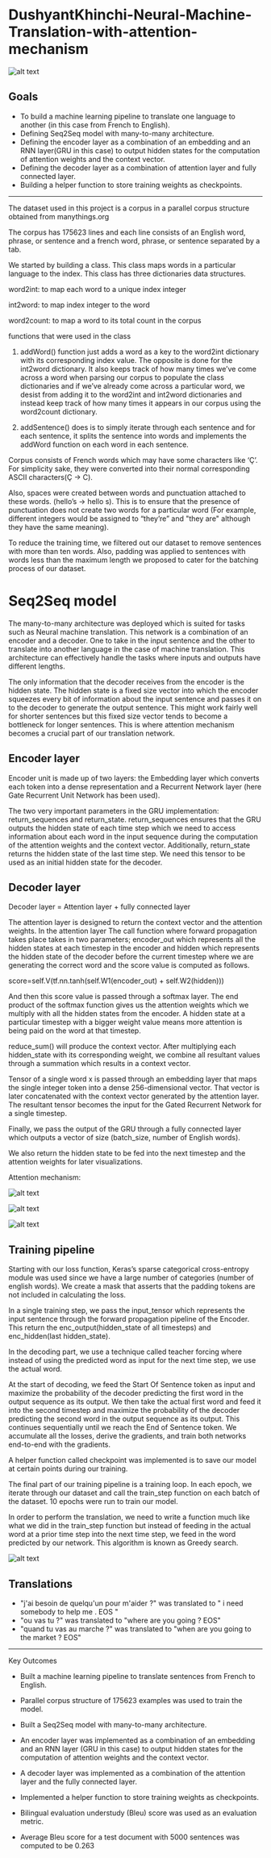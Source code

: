 # DushyantKhinchi-Neural-Machine-Translation-with-attention-mechanism

![alt text](https://img1.wsimg.com/isteam/ip/6accb018-0248-4224-8307-a1bd01733c4f/csm_AdobeStock_261996669_fe16272c61.png/:/cr=t:0%25,l:0%25,w:100%25,h:100%25/rs=w:1280)


## Goals

* To build a machine learning pipeline to translate one language to another (in this case from French to English). 
* Defining Seq2Seq model with many-to-many architecture.
* Defining the encoder layer as a combination of an embedding and an RNN layer(GRU in this case) to output hidden states for the computation of attention weights and the context vector.
* Defining the decoder layer as a combination of attention layer and fully connected layer.
* Building a helper function to store training weights as checkpoints. 

---

The dataset used in this project is a  corpus in a parallel corpus structure obtained from manythings.org

The corpus has 175623 lines and each line consists of an English word, phrase, or sentence and a french word, phrase, or sentence separated by a tab.


We started by building a class. This class maps words in a particular language to the index. This class has three dictionaries data structures.

word2int: to map each word to a unique index integer

int2word: to map index integer to the word 

word2count: to map a word to its total count in the corpus

functions that were used in the class

1) addWord() function just adds a word as a key to the word2int dictionary with its corresponding index value. The opposite is done for the int2word dictionary. It also keeps track of how many times we’ve come across a word when parsing our corpus to populate the class dictionaries and if we’ve already come across a particular word, we desist from adding it to the word2int and int2word dictionaries and instead keep track of how many times it appears in our corpus using the word2count dictionary.

2) addSentence() does is to simply iterate through each sentence and for each sentence, it splits the sentence into words and implements the addWord function on each word in each sentence.



 Corpus consists of French words which may have some characters like ‘Ç’. For simplicity sake, they were converted into their normal corresponding ASCII characters(Ç → C).

Also, spaces were created between words and punctuation attached to these words. (hello’s → hello s). This is to ensure that the presence of punctuation does not create two words for a particular word (For example, different integers would be assigned to “they’re” and "they are" although they have the same meaning).

To reduce the training time, we filtered out our dataset to remove sentences with more than ten words. Also, padding was applied to sentences with words less than the maximum length we proposed to cater for the batching process of our dataset. 

 

# Seq2Seq model
 

The many-to-many architecture was deployed which is suited for tasks such as Neural machine translation. This network is a combination of an encoder and a decoder. One to take in the input sentence and the other to translate into another language in the case of machine translation. This architecture can effectively handle the tasks where inputs and outputs have different lengths. 

The only information that the decoder receives from the encoder is the hidden state. The hidden state is a fixed size vector into which the encoder squeezes every bit of information about the input sentence and passes it on to the decoder to generate the output sentence. This might work fairly well for shorter sentences but this fixed size vector tends to become a bottleneck for longer sentences. This is where attention mechanism becomes a crucial part of our translation network.



## Encoder layer
Encoder unit is made up of two layers: the Embedding layer which converts each token into a dense representation and a Recurrent Network layer (here Gate Recurrent Unit Network has been used). 

The two very important parameters in the GRU implementation: return_sequences and return_state. return_sequences ensures that the GRU outputs the hidden state of each time step which we need to access information about each word in the input sequence during the computation of the attention weights and the context vector. Additionally, return_state returns the hidden state of the last time step. We need this tensor to be used as an initial hidden state for the decoder.

 

## Decoder layer
Decoder layer = Attention layer + fully connected layer

The attention layer is designed to return the context vector and the attention weights. In the attention layer The call function where forward propagation takes place takes in two parameters; encoder_out which represents all the hidden states at each timestep in the encoder and hidden which represents the hidden state of the decoder before the current timestep where we are generating the correct word and the score value is computed as follows. 

score=self.V(tf.nn.tanh(self.W1(encoder_out) + self.W2(hidden)))

And then this score value is passed through a softmax layer. The end product of the softmax function gives us the attention weights which we multiply with all the hidden states from the encoder. A hidden state at a particular timestep with a bigger weight value means more attention is being paid on the word at that timestep.

reduce_sum() will produce the context vector. After multiplying each hidden_state with its corresponding weight, we combine all resultant values through a summation which results in a context vector.

Tensor of a single word x is passed through an embedding layer that maps the single integer token into a dense 256-dimensional vector. That vector is later concatenated with the context vector generated by the attention layer. The resultant tensor becomes the input for the Gated Recurrent Network for a single timestep.

Finally, we pass the output of the GRU through a fully connected layer which outputs a vector of size (batch_size, number of English words).

We also return the hidden state to be fed into the next timestep and the attention weights for later visualizations.



Attention mechanism:

![alt text](https://img1.wsimg.com/isteam/ip/6accb018-0248-4224-8307-a1bd01733c4f/attn_model.png/:/rs=w:1280)

![alt text](https://img1.wsimg.com/isteam/ip/6accb018-0248-4224-8307-a1bd01733c4f/attn_mechanism.png/:/rs=w:1280)

![alt text](https://img1.wsimg.com/isteam/ip/6accb018-0248-4224-8307-a1bd01733c4f/image-11.png/:/cr=t:0%25,l:0%25,w:100%25,h:100%25/rs=w:1280)


## Training pipeline
Starting with our loss function, Keras’s sparse categorical cross-entropy module was used since we have a large number of categories (number of english words). We create a mask that asserts that the padding tokens are not included in calculating the loss.

 

In a single training step, we pass the input_tensor which represents the input sentence through the forward propagation pipeline of the Encoder. This return the enc_output(hidden_state of all timesteps) and enc_hidden(last hidden_state).

In the decoding part, we use a technique called teacher forcing where instead of using the predicted word as input for the next time step, we use the actual word.

At the start of decoding, we feed the Start Of Sentence token as input and maximize the probability of the decoder predicting the first word in the output sequence as its output. We then take the actual first word and feed it into the second timestep and maximize the probability of the decoder predicting the second word in the output sequence as its output. This continues sequentially until we reach the End of Sentence token. We accumulate all the losses, derive the gradients, and train both networks end-to-end with the gradients.



A helper function called checkpoint was implemented is to save our model at certain points during our training. 

The final part of our training pipeline is a training loop. In each epoch, we iterate through our dataset and call the train_step function on each batch of the dataset. 10 epochs were run to train our model.

In order to perform the translation, we need to write a function much like what we did in the train_step function but instead of feeding in the actual word at a prior time step into the next time step, we feed in the word predicted by our network. This algorithm is known as Greedy search. 


![alt text](https://img1.wsimg.com/isteam/ip/6accb018-0248-4224-8307-a1bd01733c4f/Screenshot_2.png/:/rs=w:1280)


## Translations
* "j'ai besoin de quelqu'un pour m'aider ?" was translated to " i need somebody to help me . EOS  "
* "ou vas tu ?" was translated to "where are you going ? EOS"
* "quand tu vas au marche ?" was translated to "when are you going to the market ? EOS"
---

Key Outcomes

* Built a machine learning pipeline to translate sentences from French to English.
* Parallel corpus structure of 175623 examples was used to train the model.
* Built a Seq2Seq model with many-to-many architecture.
* An encoder layer was implemented as a combination of an embedding and an RNN layer (GRU in this case) to output hidden states for the computation of attention weights and the context vector.
* A decoder layer was implemented as a combination of the attention layer and the fully connected layer.
* Implemented a helper function to store training weights as checkpoints.
* Bilingual evaluation understudy (Bleu) score was used as an evaluation metric.

* Average Bleu score for a test document with 5000 sentences was computed to be 0.263
